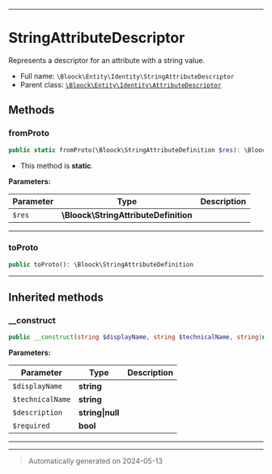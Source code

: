 ***

# StringAttributeDescriptor

Represents a descriptor for an attribute with a string value.



* Full name: `\Bloock\Entity\Identity\StringAttributeDescriptor`
* Parent class: [`\Bloock\Entity\Identity\AttributeDescriptor`](./AttributeDescriptor.md)




## Methods


### fromProto



```php
public static fromProto(\Bloock\StringAttributeDefinition $res): \Bloock\Entity\Identity\StringAttributeDescriptor
```



* This method is **static**.




**Parameters:**

| Parameter | Type | Description |
|-----------|------|-------------|
| `$res` | **\Bloock\StringAttributeDefinition** |  |





***

### toProto



```php
public toProto(): \Bloock\StringAttributeDefinition
```












***


## Inherited methods


### __construct



```php
public __construct(string $displayName, string $technicalName, string|null $description, bool $required): mixed
```








**Parameters:**

| Parameter | Type | Description |
|-----------|------|-------------|
| `$displayName` | **string** |  |
| `$technicalName` | **string** |  |
| `$description` | **string&#124;null** |  |
| `$required` | **bool** |  |





***


***
> Automatically generated on 2024-05-13

